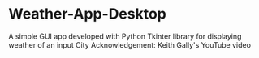 # Weather-App-Desktop
A simple GUI app developed with Python Tkinter library for displaying weather of an input City
Acknowledgement: Keith Gally's YouTube video
